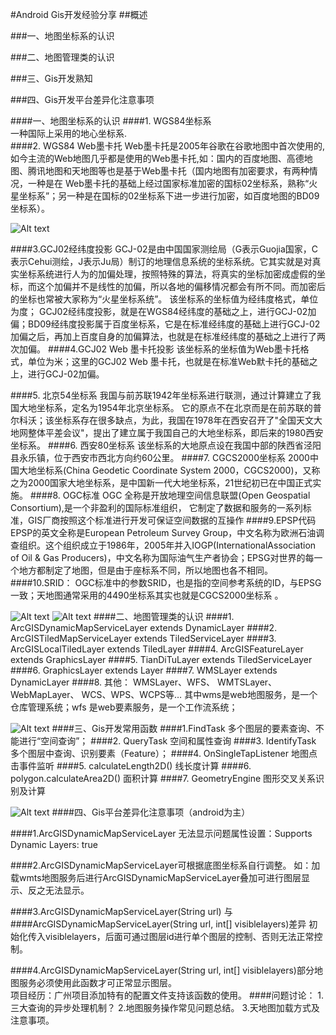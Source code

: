 #Android Gis开发经验分享
##概述

###一、地图坐标系的认识

###二、地图管理类的认识

###三、Gis开发熟知

###四、Gis开发平台差异化注意事项

####一、地图坐标系的认识
####1. WGS84坐标系      
          一种国际上采用的地心坐标系.  
####2.    WGS84 Web墨卡托
        Web墨卡托是2005年谷歌在谷歌地图中首次使用的,如今主流的Web地图几乎都是使用的Web墨卡托,如：国内的百度地图、高德地图、腾讯地图和天地图等也是基于Web墨卡托（国内地图有加密要求，有两种情况，一种是在 Web墨卡托的基础上经过国家标准加密的国标02坐标系，熟称“火星坐标系”；另一种是在国标的02坐标系下进一步进行加密，如百度地图的BD09坐标系）。
        
![Alt text](./1537617255888.png)

####3.GCJ02经纬度投影
        GCJ-02是由中国国家测绘局（G表示Guojia国家，C表示Cehui测绘，J表示Ju局）制订的地理信息系统的坐标系统。它其实就是对真实坐标系统进行人为的加偏处理，按照特殊的算法，将真实的坐标加密成虚假的坐标，而这个加偏并不是线性的加偏，所以各地的偏移情况都会有所不同。而加密后的坐标也常被大家称为“火星坐标系统”。
        该坐标系的坐标值为经纬度格式，单位为度； GCJ02经纬度投影，就是在WGS84经纬度的基础之上，进行GCJ-02加偏；BD09经纬度投影属于百度坐标系，它是在标准经纬度的基础上进行GCJ-02加偏之后，再加上百度自身的加偏算法，也就是在标准经纬度的基础之上进行了两次加偏。
####4.GCJ02 Web 墨卡托投影
       该坐标系的坐标值为Web墨卡托格式，单位为米；这里的GCJ02 Web 墨卡托，也就是在标准Web默卡托的基础之上，进行GCJ-02加偏。

####5. 北京54坐标系
    我国与前苏联1942年坐标系进行联测，通过计算建立了我国大地坐标系，定名为1954年北京坐标系。
它的原点不在北京而是在前苏联的普尔科沃；该坐标系存在很多缺点，为此，我国在1978年在西安召开了"全国天文大地网整体平差会议"，提出了建立属于我国自己的大地坐标系，即后来的1980西安坐标系。
####6. 西安80坐标系
     该坐标系的大地原点设在我国中部的陕西省泾阳县永乐镇，位于西安市西北方向约60公里。
####7. CGCS2000坐标系
     2000中国大地坐标系(China Geodetic Coordinate System 2000，CGCS2000)，又称之为2000国家大地坐标系，是中国新一代大地坐标系，21世纪初已在中国正式实施。
####8.   OGC标准
      OGC 全称是开放地理空间信息联盟(Open Geospatial Consortium),是一个非盈利的国际标准组织，
它制定了数据和服务的一系列标准，GIS厂商按照这个标准进行开发可保证空间数据的互操作
####9.EPSP代码
      EPSP的英文全称是European Petroleum Survey Group，中文名称为欧洲石油调查组织。这个组织成立于1986年，2005年并入IOGP(InternationalAssociation of Oil & Gas Producers)，中文名称为国际油气生产者协会；EPSG对世界的每一个地方都制定了地图，但是由于座标系不同，所以地图也各不相同。
####10.SRID：
	OGC标准中的参数SRID，也是指的空间参考系统的ID，与EPSG一致；天地图通常采用的4490坐标系其实也就是CGCS2000坐标系 。

![Alt text](./1537617532745.png)        ![Alt text](./1537617542175.png)
####二、地图管理类的认识
####1. ArcGISDynamicMapServiceLayer
                 extends DynamicLayer
####2. ArcGISTiledMapServiceLayer
                 extends TiledServiceLayer
####3. ArcGISLocalTiledLayer
                 extends TiledLayer
####4. ArcGISFeatureLayer
                extends GraphicsLayer
####5. TianDiTuLayer 
                extends TiledServiceLayer
####6. GraphicsLayer
                extends Layer
####7. WMSLayer
               extends DynamicLayer
####8. 其他：
    WMSLayer、WFS、 WMTSLayer、 WebMapLayer、 WCS、WPS、WCPS等…
    其中wms是web地图服务，是一个仓库管理系统；wfs 是web要素服务，是一个工作流系统；

![Alt text](./1537617719351.png)
####三、Gis开发常用函数
####1.FindTask
     	多个图层的要素查询、不能进行“空间查询”；
####2. QueryTask
        空间和属性查询
####3. IdentifyTask
       多个图层中查询、识别要素（Feature）；
####4. OnSingleTapListener
	地图点击事件监听
####5. calculateLength2D()
         线长度计算
####6. polygon.calculateArea2D()
         面积计算
####7. GeometryEngine
      图形交叉关系识别及计算

![Alt text](./1537617809657.png)
####四、Gis平台差异化注意事项（android为主）

####1.ArcGISDynamicMapServiceLayer   无法显示问题属性设置：Supports Dynamic Layers: true

####2.ArcGISDynamicMapServiceLayer可根据底图坐标系自行调整。
      如：加载wmts地图服务后进行ArcGISDynamicMapServiceLayer叠加可进行图层显示、反之无法显示。

####3.ArcGISDynamicMapServiceLayer(String url) 与
####ArcGISDynamicMapServiceLayer(String url, int[] visiblelayers)差异
     初始化传入visiblelayers，后面可通过图层id进行单个图层的控制、否则无法正常控制。
     
####4.ArcGISDynamicMapServiceLayer(String url, int[] visiblelayers)部分地图服务必须使用此函数才可正常显示图层。   
     项目经历：广州项目添加特有的配置文件支持该函数的使用。
####问题讨论：
         1.三大查询的异步处理机制？
         2.地图服务操作常见问题总结。
         3.天地图加载方式及注意事项。







     
       




